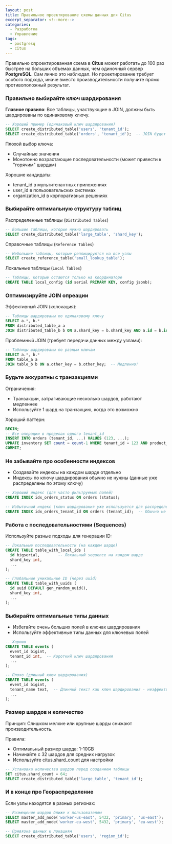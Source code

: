 ```yaml
---
layout: post
title: Правильное проектирование схемы данных для Citus
excerpt_separator: <!--more-->
categories:
  - Разработка
  - Управление
tags:
  - postgresq
  - citus
---
```


Правильно спроектированная схема в __Citus__ может работать до 100 раз быстрее на больших объемах данных, чем одиночный сервер __PostgreSQL__. Сам лично это наблюдал. Но проектирование требует особого подхода, иначе вместо производительности получите прямо противоположный результат.

<!--more-->

### Правильно выбирайте ключ шардирования

__Главное правило__: Все таблицы, участвующие в JOIN, должны быть шардированы по одинаковому ключу.

```sql
-- Хороший пример (одинаковый ключ шардирования)
SELECT create_distributed_table('users', 'tenant_id');
SELECT create_distributed_table('orders', 'tenant_id');  -- JOIN будет эффективным
```
Плохой выбор ключа:  
- Случайные значения
- Монотонно возрастающие последовательности (может привести к "горячим" шардам)

Хорошие кандидаты:  
- tenant_id в мультитенантных приложениях  
- user_id в пользовательских системах  
- organization_id в корпоративных решениях

### Выбирайте оптимальную структуру таблиц

Распределенные таблицы (`Distributed Tables`)
```sql
-- Большие таблицы, которые нужно шардировать
SELECT create_distributed_table('large_table', 'shard_key');
```

Справочные таблицы (`Reference Tables`)
```sql
-- Небольшие таблицы, которые реплицируются на все узлы
SELECT create_reference_table('small_lookup_table');
```

Локальные таблицы (`Local Tables`)
```sql
-- Таблицы, которые остаются только на координаторе
CREATE TABLE local_config (id serial PRIMARY KEY, config jsonb);
```

### Оптимизируйте JOIN опреации

Эффективный JOIN (колокация):
```sql
-- Таблицы шардированы по одинаковому ключу
SELECT a.*, b.* 
FROM distributed_table_a a
JOIN distributed_table_b b ON a.shard_key = b.shard_key AND a.id = b.id;
```

Проблемный JOIN (требует передачи данных между узлами):
```sql
-- Таблицы шардированы по разным ключам
SELECT a.*, b.* 
FROM table_a a
JOIN table_b b ON a.other_key = b.other_key;  -- Медленно!
```

### Будьте аккуратны с транзакциями

Ограничения:  
- Транзакции, затрагивающие несколько шардов, работают медленнее  
- Используйте 1 шард на транзакцию, когда это возможно

Хороший паттерн:
```sql
BEGIN;
-- Все операции в пределах одного tenant_id
INSERT INTO orders (tenant_id, ...) VALUES (123, ...);
UPDATE inventory SET count = count-1 WHERE tenant_id = 123 AND product_id = 456;
COMMIT;
```

### Не забывайте про особенности индексов

- Создавайте индексы на каждом шарде отдельно
- Индексы по ключу шардирования обычно не нужны (данные уже распределены по этому ключу)

```sql
-- Хороший индекс (для часто фильтруемых полей)
CREATE INDEX idx_orders_status ON orders (status);

-- Избыточный индекс (ключ шардирования уже используется для распределения)
CREATE INDEX idx_orders_tenant_id ON orders (tenant_id);  -- Обычно не нужен
```

### Работа с последовательностями (Sequences)

Используйте разные подходы для генерации ID:
```sql
-- Локальные последовательности (на каждом шарде)
CREATE TABLE table_with_local_ids (
  id bigserial,        -- Локальный sequence на каждом шарде
  shard_key int,
  ...
);

-- Глобальные уникальные ID (через uuid)
CREATE TABLE table_with_uuids (
  id uuid DEFAULT gen_random_uuid(),
  shard_key int,
  ...
);
```

### Выбирайте оптимальные типы данных

- Избегайте очень больших полей в ключах шардирования
- Используйте эффективные типы данных для ключевых полей
```sql
-- Хорошо
CREATE TABLE events (
  event_id bigint,
  tenant_id int,  -- Короткий ключ шардирования
  ...
);

-- Плохо (длинный ключ шардирования)
CREATE TABLE events (
  event_id bigint,
  tenant_name text,  -- Длинный текст как ключ шардирования - неэффективно
  ...
);
```

### Размер шардов и количество

Принцип: Слишком мелкие или крупные шарды снижают производительность.

Правила:  
- Оптимальный размер шарда: 1-10GB  
- Начинайте с 32 шардов для средних нагрузок  
- Используйте citus.shard_count для настройки

```sql
-- Установка количества шардов перед созданием таблицы
SET citus.shard_count = 64;
SELECT create_distributed_table('large_table', 'tenant_id');
```

### И в конце про Геораспределение

Если узлы находятся в разных регионах:
```sql
-- Размещение шардов ближе к пользователям
SELECT master_add_node('worker-us-east', 5432, 'primary', 'us-east');
SELECT master_add_node('worker-eu-west', 5432, 'primary', 'eu-west');

-- Привязка данных к локациям
SELECT create_distributed_table('users', 'region_id');
```

